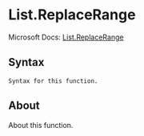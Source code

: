 # List.ReplaceRange

Microsoft Docs: [List.ReplaceRange](https://docs.microsoft.com/en-us/powerquery-m/list-replacerange)

## Syntax

```
Syntax for this function.
```

## About

About this function.

